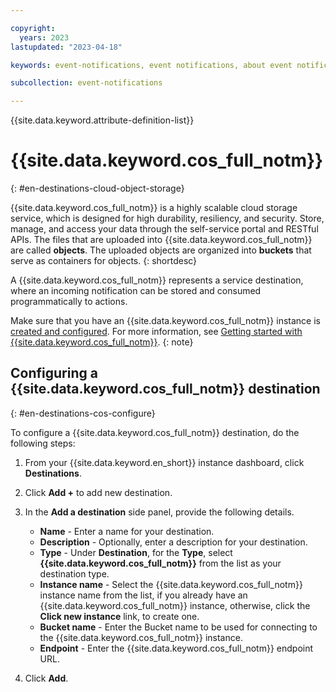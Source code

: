 ```yaml
---

copyright:
  years: 2023
lastupdated: "2023-04-18"

keywords: event-notifications, event notifications, about event notifications, destinations, IBM Cloud Object Storage, cloud object storage, object storage

subcollection: event-notifications

---
```


{{site.data.keyword.attribute-definition-list}}

# {{site.data.keyword.cos_full_notm}}
{: #en-destinations-cloud-object-storage}

{{site.data.keyword.cos_full_notm}} is a highly scalable cloud storage service, which is designed for high durability, resiliency, and security. Store, manage, and access your data through the self-service portal and RESTful APIs. The files that are uploaded into {{site.data.keyword.cos_full_notm}} are called **objects**. The uploaded objects are organized into **buckets** that serve as containers for objects.
{: shortdesc}

A {{site.data.keyword.cos_full_notm}} represents a service destination, where an incoming notification can be stored and consumed programmatically to actions.

Make sure that you have an {{site.data.keyword.cos_full_notm}} instance is [created and configured](https://cloud.ibm.com/objectstorage/create). For more information, see [Getting started with {{site.data.keyword.cos_full_notm}}](https://cloud.ibm.com/docs/cloud-object-storage?topic=cloud-object-storage-getting-started-cloud-object-storage).
{: note}

## Configuring a {{site.data.keyword.cos_full_notm}} destination
{: #en-destinations-cos-configure}

To configure a {{site.data.keyword.cos_full_notm}} destination, do the following steps:

1. From your {{site.data.keyword.en_short}} instance dashboard, click **Destinations**.

1. Click **Add +** to add new destination.

1. In the **Add a destination** side panel, provide the following details.

   - **Name** - Enter a name for your destination.
   - **Description** - Optionally, enter a description for your destination.
   - **Type** - Under **Destination**, for the **Type**, select **{{site.data.keyword.cos_full_notm}}** from the list as your destination type.
   - **Instance name** - Select the {{site.data.keyword.cos_full_notm}} instance name from the list, if you already have an {{site.data.keyword.cos_full_notm}} instance, otherwise, click the **Click new instance** link, to create one.
   - **Bucket name** - Enter the Bucket name to be used for connecting to the {{site.data.keyword.cos_full_notm}} instance.
   - **Endpoint** - Enter the {{site.data.keyword.cos_full_notm}} endpoint URL.

1. Click **Add**.
